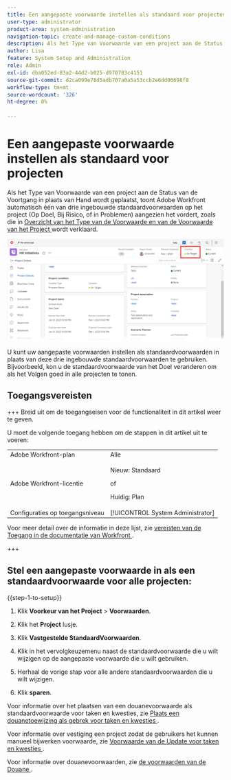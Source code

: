 ```yaml
---
title: Een aangepaste voorwaarde instellen als standaard voor projecten
user-type: administrator
product-area: system-administration
navigation-topic: create-and-manage-custom-conditions
description: Als het Type van Voorwaarde van een project aan de Status van de Voortgang in plaats van Hand wordt geplaatst, toont Adobe Workfront automatisch één van drie ingebouwde standaardvoorwaarden op het project (Op Doel, Op Risico, of in Problemen) aangezien het vordert, zoals die in Overzicht van het Type van de Voorwaarde en van de Voorwaarde van het Project wordt verklaard.
author: Lisa
feature: System Setup and Administration
role: Admin
exl-id: dba052ed-83a2-44d2-b025-d970783c4151
source-git-commit: d2ca099e78d5adb707a0a5a53ccb2e6dd06698f8
workflow-type: tm+mt
source-wordcount: '326'
ht-degree: 0%

---
```


# Een aangepaste voorwaarde instellen als standaard voor projecten

Als het Type van Voorwaarde van een project aan de Status van de Voortgang in plaats van Hand wordt geplaatst, toont Adobe Workfront automatisch één van drie ingebouwde standaardvoorwaarden op het project (Op Doel, Bij Risico, of in Problemen) aangezien het vordert, zoals die in [ Overzicht van het Type van de Voorwaarde en van de Voorwaarde van het Project ](../../../manage-work/projects/manage-projects/project-condition-and-condition-type.md) wordt verklaard.

![ Voorwaarde in projectkopbal ](assets/condition-in-project-header-nwe.png)

U kunt uw aangepaste voorwaarden instellen als standaardvoorwaarden in plaats van deze drie ingebouwde standaardvoorwaarden te gebruiken. Bijvoorbeeld, kon u de standaardvoorwaarde van het Doel veranderen om als het Volgen goed in alle projecten te tonen.

## Toegangsvereisten

+++ Breid uit om de toegangseisen voor de functionaliteit in dit artikel weer te geven.

U moet de volgende toegang hebben om de stappen in dit artikel uit te voeren:

<table style="table-layout:auto"> 
 <col> 
 <col> 
 <tbody> 
  <tr> 
   <td role="rowheader">Adobe Workfront-plan</td> 
   <td>Alle</td> 
  </tr> 
  <tr> 
  <tr> 
   <td role="rowheader">Adobe Workfront-licentie</td> 
   <td><p>Nieuw: Standaard</p>
       <p>of</p>
       <p>Huidig: Plan</p></td>
  </tr> 
  </tr> 
  <tr> 
   <td role="rowheader">Configuraties op toegangsniveau</td> 
   <td>[!UICONTROL System Administrator]</td>
  </tr> 
 </tbody> 
</table>

Voor meer detail over de informatie in deze lijst, zie [ vereisten van de Toegang in de documentatie van Workfront ](/help/quicksilver/administration-and-setup/add-users/access-levels-and-object-permissions/access-level-requirements-in-documentation.md).

+++

## Stel een aangepaste voorwaarde in als een standaardvoorwaarde voor alle projecten:

{{step-1-to-setup}}

1. Klik **Voorkeur van het Project** > **Voorwaarden**.

1. Klik het **Project** lusje.
1. Klik **Vastgestelde StandaardVoorwaarden**.
1. Klik in het vervolgkeuzemenu naast de standaardvoorwaarde die u wilt wijzigen op de aangepaste voorwaarde die u wilt gebruiken.
1. Herhaal de vorige stap voor alle andere standaardvoorwaarden die u wilt wijzigen.
1. Klik **sparen**.

Voor informatie over het plaatsen van een douanevoorwaarde als standaardvoorwaarde voor taken en kwesties, zie [ Plaats een douanetoewijzing als gebrek voor taken en kwesties ](../../../administration-and-setup/customize-workfront/create-manage-custom-conditions/set-custom-condition-default-tasks-issues.md).

Voor informatie over vestiging een project zodat de gebruikers het kunnen manueel bijwerken voorwaarde, zie [ Voorwaarde van de Update voor taken en kwesties ](../../../manage-work/projects/updating-work-in-a-project/update-condition-for-tasks-and-issues.md).

Voor informatie over douanevoorwaarden, zie [ de voorwaarden van de Douane ](../../../administration-and-setup/customize-workfront/create-manage-custom-conditions/custom-conditions.md).
